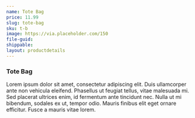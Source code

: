 ```yaml
---
name: Tote Bag
price: 11.99
slug: tote-bag
sku: t-b
image: https://via.placeholder.com/150
file-guid:
shippable:
layout: productdetails
---
```

### Tote Bag
Lorem ipsum dolor sit amet, consectetur adipiscing elit. Duis ullamcorper ante non vehicula eleifend.
Phasellus ut feugiat tellus, vitae malesuada mi. Sed placerat ultrices enim, id fermentum ante tincidunt nec.
Nulla ut mi bibendum, sodales ex ut, tempor odio. Mauris finibus elit eget ornare efficitur. Fusce a mauris vitae lorem.